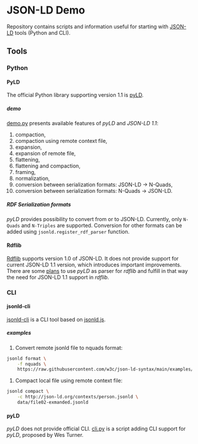 # JSON-LD Demo

Repository contains scripts and information useful for starting with
[JSON-LD](https://json-ld.org/) tools (Python and CLI).

## Tools
### Python
#### PyLD
The official Python library supporting version 1.1 is [pyLD](https://github.com/digitalbazaar/pyld).

##### demo
[demo.py](./demo.py) presents available features of _pyLD_ and _JSON-LD 1.1_:
1. compaction,
2. compaction using remote context file,
3. expansion,
4. expansion of remote file,
5. flattening,
6. flattening and compaction,
7. framing,
8. normalization,
9. conversion between serialization formats: JSON-LD -> N-Quads,
10. conversion between serialization formats: N-Quads -> JSON-LD.


##### RDF Serialization formats
_pyLD_ provides possibility to convert from or to JSON-LD.
Currently, only ``N-Quads`` and ``N-Triples`` are supported. Conversion for
other formats can be added using ``jsonld.register_rdf_parser`` function.


#### Rdflib
[Rdflib](https://github.com/RDFLib/rdflib) supports version 1.0 of JSON-LD. It
does not provide support for current JSON-LD 1.1 version, which introduces
important improvements. There are some [plans]((https://github.com/RDFLib/rdflib/pull/1836))
to use _pyLD_ as parser for _rdflib_ and fulfill in that way the
need for JSON-LD 1.1 support in _rdflib_.

### CLI
#### jsonld-cli
[jsonld-cli](https://github.com/digitalbazaar/jsonld-cli) is a CLI tool based on
[jsonld.js](https://github.com/digitalbazaar/jsonld.js).

##### examples
1. Convert remote jsonld file to nquads format:
```bash
jsonld format \
    -f nquads \
    https://raw.githubusercontent.com/w3c/json-ld-syntax/main/examples/Sample-JSON-LD-document-to-be-expanded.jsonld
```
1. Compact local file using remote context file:
```bash
jsonld compact \
    -c http://json-ld.org/contexts/person.jsonld \
    data/file02-exmanded.jsonld
```

#### pyLD
_pyLD_ does not provide official CLI. [cli.py](./cli.py) is a script adding CLI support for
_pyLD_, proposed by Wes Turner.

